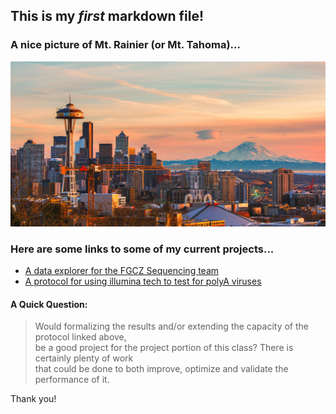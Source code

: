 ## This is my _first_ markdown file!

### A nice picture of Mt. Rainier (or Mt. Tahoma)...
![A nice mountain!](https://github.com/grawfin/Week_one_assignment/blob/master/seattle.jpg)

### Here are some links to some of my current projects...

* [A data explorer for the FGCZ Sequencing team](http://ngskpi.bfabric.org/apps/HTSequencing)
* [A protocol for using illumina tech to test for polyA viruses](https://www.biorxiv.org/content/10.1101/2020.06.02.130484v1)

#### A Quick Question:

> Would formalizing the results and/or extending the capacity of the protocol linked above,  
be a good project for the project portion of this class? There is certainly plenty of work  
that could be done to both improve, optimize and validate the performance of it.

Thank you!
